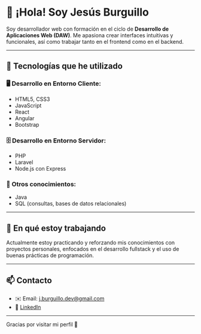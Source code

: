 # 👋 ¡Hola! Soy Jesús Burguillo

Soy desarrollador web con formación en el ciclo de **Desarrollo de Aplicaciones Web (DAW)**. Me apasiona crear interfaces intuitivas y funcionales, así como trabajar tanto en el frontend como en el backend.

---

## 🧠 Tecnologías que he utilizado

### 🖥️ Desarrollo en Entorno Cliente:
- HTML5, CSS3
- JavaScript
- React
- Angular
- Bootstrap

### 🗄️ Desarrollo en Entorno Servidor:
- PHP
- Laravel
- Node.js con Express

### 💾 Otros conocimientos:
- Java
- SQL (consultas, bases de datos relacionales)

---

## 🚀 En qué estoy trabajando
Actualmente estoy practicando y reforzando mis conocimientos con proyectos personales, enfocados en el desarrollo fullstack y el uso de buenas prácticas de programación.

---

## 📫 Contacto
- ✉️ Email: j.burguillo.dev@gmail.com
- 💼 [LinkedIn](https://www.linkedin.com/in/jes%C3%BAs-burguillo-malag%C3%B3n-30a888359/)

---

Gracias por visitar mi perfil 🙌
